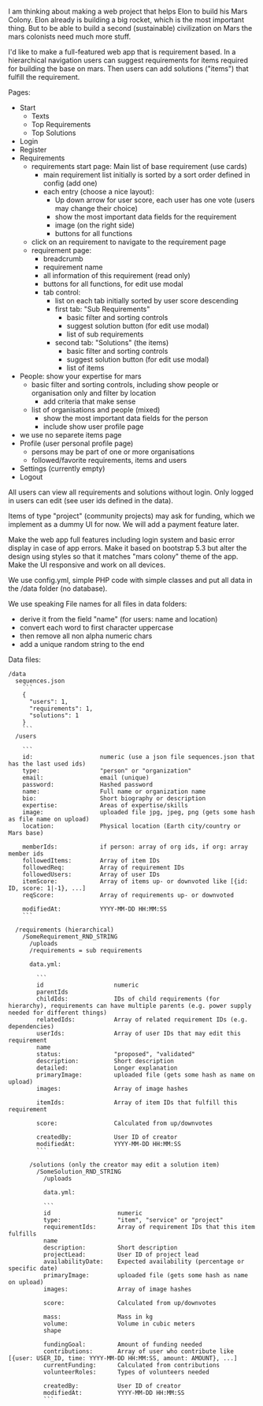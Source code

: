 
I am thinking about making a web project that helps Elon to build his Mars Colony. Elon already is building a big rocket, which is the most important thing. But to be able to build a second (sustainable) civilization on Mars the mars colonists need much more stuff.

I'd like to make a full-featured web app that is requirement based. In a hierarchical navigation users can suggest requirements for items required for building the base on mars. Then users can add solutions ("items") that fulfill the requirement.

Pages:

- Start
  - Texts
  - Top Requirements
  - Top Solutions
- Login
- Register
- Requirements
  - requirements start page: Main list of base requirement (use cards)
    - main requirement list initially is sorted by a sort order defined in config (add one)
    - each entry (choose a nice layout):
      - Up down arrow for user score, each user has one vote (users may change their choice)
      - show the most important data fields for the requirement
      - image (on the right side)
      - buttons for all functions
  - click on an requirement to navigate to the requirement page
  - requirement page:
    - breadcrumb
    - requirement name
    - all information of this requirement (read only)
    - buttons for all functions, for edit use modal
    - tab control:
      - list on each tab initially sorted by user score descending
      - first tab: "Sub Requirements"
        - basic filter and sorting controls
        - suggest solution button (for edit use modal)
        - list of sub requirements
      - second tab: "Solutions" (the items)
        - basic filter and sorting controls
        - suggest solution button (for edit use modal)
        - list of items
- People: show your expertise for mars
  - basic filter and sorting controls, including show people or organisation only and filter by location
    - add criteria that make sense
  - list of organisations and people (mixed)
    - show the most important data fields for the person
    - include show user profile page
- we use no separete items page
- Profile (user personal profile page)
  - persons may be part of one or more organisations
  - followed/favorite requirements, items and users
- Settings (currently empty)
- Logout

All users can view all requirements and solutions without login. Only logged in users can edit (see user ids defined in the data).

Items of type "project" (community projects) may ask for funding, which we implement as a dummy UI for now. We will add a payment feature later.

Make the web app full features including login system and basic error display in case of app errors. Make it based on bootstrap 5.3 but alter the design using styles so that it matches "mars colony" theme of the app. Make the UI responsive and work on all devices.

We use config.yml, simple PHP code with simple classes and put all data in the /data folder (no database).

We use speaking File names for all files in data folders:

- derive it from the field "name" (for users: name and location)
- convert each word to first character uppercase
- then remove all non alpha numeric chars
- add a unique random string to the end

Data files:

```
/data
  sequences.json
    ```
    {
      "users": 1,
      "requirements": 1,
      "solutions": 1
    }
    ```
  /users

    ```
    id:                   numeric (use a json file sequences.json that has the last used ids)
    type:                 "person" or "organization"
    email:                email (unique)
    password:             Hashed password
    name:                 Full name or organization name
    bio:                  Short biography or description
    expertise:            Areas of expertise/skills
    image:                uploaded file jpg, jpeg, png (gets some hash as file name on upload)
    location:             Physical location (Earth city/country or Mars base)

    memberIds:            if person: array of org ids, if org: array member ids
    followedItems:        Array of item IDs
    followedReq:          Array of requirement IDs
    followedUsers:        Array of user IDs
    itemScore:            Array of items up- or downvoted like [{id: ID, score: 1|-1}, ...]
    reqScore:             Array of requirements up- or downvoted

    modifiedAt:           YYYY-MM-DD HH:MM:SS
    ```

  /requirements (hierarchical)
    /SomeRequirement_RND_STRING
      /uploads
      /requirements = sub requirements

      data.yml:

        ```
        id                    numeric
        parentIds
        childIds:             IDs of child requirements (for hierarchy), requirements can have multiple parents (e.g. power supply needed for different things)
        relatedIds:           Array of related requirement IDs (e.g. dependencies)
        userIds:              Array of user IDs that may edit this requirement
        name
        status:               "proposed", "validated"
        description:          Short description
        detailed:             Longer explanation
        primaryImage:         uploaded file (gets some hash as name on upload)
        images:               Array of image hashes

        itemIds:              Array of item IDs that fulfill this requirement

        score:                Calculated from up/downvotes

        createdBy:            User ID of creator
        modifiedAt:           YYYY-MM-DD HH:MM:SS
        ```

      /solutions (only the creator may edit a solution item)
        /SomeSolution_RND_STRING
          /uploads

          data.yml:

          ```
          id                   numeric
          type:                "item", "service" or "project"
          requirementIds:      Array of requirement IDs that this item fulfills
          name
          description:         Short description
          projectLead:         User ID of project lead
          availabilityDate:    Expected availability (percentage or specific date)
          primaryImage:        uploaded file (gets some hash as name on upload)
          images:              Array of image hashes

          score:               Calculated from up/downvotes

          mass:                Mass in kg
          volume:              Volume in cubic meters
          shape

          fundingGoal:         Amount of funding needed
          contributions:       Array of user who contribute like [{user: USER_ID, time: YYYY-MM-DD HH:MM:SS, amount: AMOUNT}, ...]
          currentFunding:      Calculated from contributions
          volunteerRoles:      Types of volunteers needed

          createdBy:           User ID of creator
          modifiedAt:          YYYY-MM-DD HH:MM:SS
          ```
```
